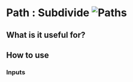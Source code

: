 # Path : Subdivide ![Paths](https://img.shields.io/badge/Paths-955195)

## What is it useful for?

## How to use
### Inputs
